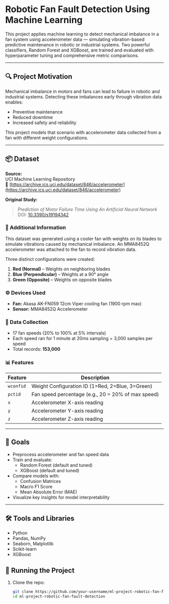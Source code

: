 # Robotic Fan Fault Detection Using Machine Learning

This project applies machine learning to detect mechanical imbalance in a fan system using accelerometer data — simulating vibration-based predictive maintenance in robotic or industrial systems. Two powerful classifiers, Random Forest and XGBoost, are trained and evaluated with hyperparameter tuning and comprehensive metric comparisons.

---

## 🔍 Project Motivation

Mechanical imbalance in motors and fans can lead to failure in robotic and industrial systems. Detecting these imbalances early through vibration data enables:
- Preventive maintenance
- Reduced downtime
- Increased safety and reliability

This project models that scenario with accelerometer data collected from a fan with different weight configurations.

---

## 📦 Dataset

**Source:**  
UCI Machine Learning Repository  
🔗 [https://archive.ics.uci.edu/dataset/846/accelerometer](https://archive.ics.uci.edu/dataset/846/accelerometer)

**Original Study:**  
> _Prediction of Motor Failure Time Using An Artificial Neural Network_  
> DOI: [10.3390/s19194342](https://doi.org/10.3390/s19194342)

### 📘 Additional Information

This dataset was generated using a cooler fan with weights on its blades to simulate vibrations caused by mechanical imbalance. An MMA8452Q accelerometer was attached to the fan to record vibration data.

Three distinct configurations were created:
1. **Red (Normal)** – Weights on neighboring blades  
2. **Blue (Perpendicular)** – Weights at a 90° angle  
3. **Green (Opposite)** – Weights on opposite blades

### ⚙️ Devices Used
- **Fan:** Akasa AK-FN059 12cm Viper cooling fan (1900 rpm max)
- **Sensor:** MMA8452Q Accelerometer

### 🧪 Data Collection
- 17 fan speeds (20% to 100% at 5% intervals)
- Each speed ran for 1 minute at 20ms sampling = 3,000 samples per speed
- Total records: **153,000**

### 📊 Features
| Feature   | Description                                                  |
|-----------|--------------------------------------------------------------|
| `wconfid` | Weight Configuration ID (1=Red, 2=Blue, 3=Green)             |
| `pctid`   | Fan speed percentage (e.g., 20 = 20% of max speed)           |
| `x`       | Accelerometer X-axis reading                                 |
| `y`       | Accelerometer Y-axis reading                                 |
| `z`       | Accelerometer Z-axis reading                                 |

---

## 🎯 Goals

- Preprocess accelerometer and fan speed data
- Train and evaluate:
  - Random Forest (default and tuned)
  - XGBoost (default and tuned)
- Compare models with:
  - Confusion Matrices
  - Macro F1 Score
  - Mean Absolute Error (MAE)
- Visualize key insights for model interpretability

---

## 🛠️ Tools and Libraries

- Python
- Pandas, NumPy
- Seaborn, Matplotlib
- Scikit-learn
- XGBoost


## 🚀 Running the Project

1. Clone the repo:
   ```bash
   git clone https://github.com/your-username/ml-project-robotic-fan-fault-detection.git
   cd ml-project-robotic-fan-fault-detection
   

